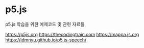 # p5.js
p5.js 학습을 위한 예제코드 및 관련 자료들





https://p5js.org
https://thecodingtrain.com
https://mappa.js.org
https://idmnyu.github.io/p5.js-speech/
